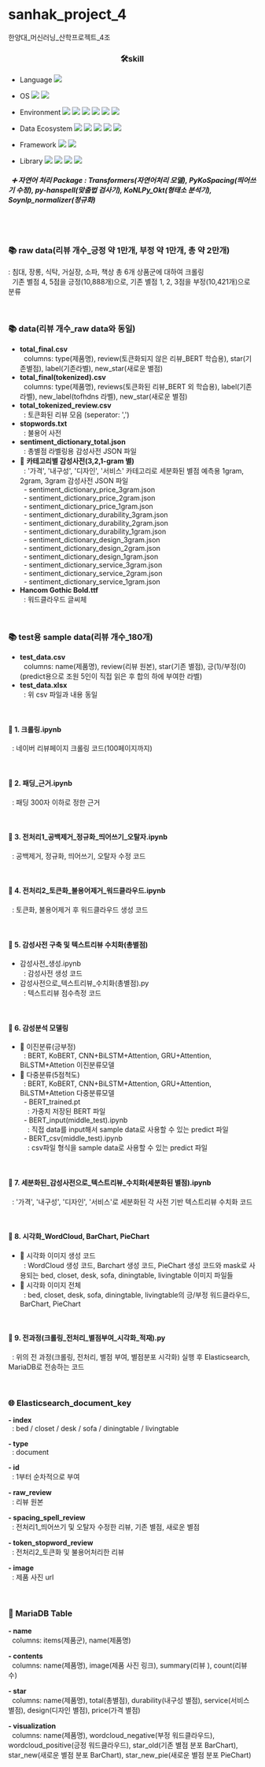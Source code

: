 # sanhak_project_4
한양대_머신러닝_산학프로젝트_4조


### <div align=center>🛠skill</div>
- Language <img src="https://img.shields.io/badge/Python-3776AB?style=plastic&logo=Python&logoColor=white"> 

- OS <img src="https://img.shields.io/badge/Linux-FCC624?style=plastic&logo=Linux&logoColor=white"> <img src="https://img.shields.io/badge/CentOS-262577?style=plastic&logo=CentOS&logoColor=white">

- Environment <img src="https://img.shields.io/badge/Google Colab-F9AB00?style=plastic&logo=Google Colab&logoColor=white"> <img src="https://img.shields.io/badge/Jupyter-F37626?style=plastic&logo=Jupyter&logoColor=white"> <img src="https://img.shields.io/badge/NVIDIA-76B900?style=plastic&logo=NVIDIA&logoColor=white"> <img src="https://img.shields.io/badge/Visual Studio Code-007ACC?style=plastic&logo=Visual Studio Code&logoColor=white"> <img src="https://img.shields.io/badge/Microsoft Azure-0078D4?style=plastic&logo=Microsoft Azure&logoColor=white"> <img src="https://img.shields.io/badge/VirtualBox-183A61?style=plastic&logo=VirtualBox&logoColor=white">

- Data Ecosystem <img src="https://img.shields.io/badge/Grafana-F46800?style=plastic&logo=Grafana&logoColor=white"> <img src="https://img.shields.io/badge/Prometheus-E6522C?style=plastic&logo=Prometheus&logoColor=white"> <img src="https://img.shields.io/badge/Elasticsearch-005571?style=plastic&logo=Elasticsearch&logoColor=white"> <img src="https://img.shields.io/badge/Logstash-005571?style=plastic&logo=Logstash&logoColor=white"> <img src="https://img.shields.io/badge/MariaDB-003545?style=plastic&logo=MariaDB&logoColor=white">

- Framework <img src="https://img.shields.io/badge/Keras-D00000?style=plastic&logo=Keras&logoColor=white"> <img src="https://img.shields.io/badge/Django-092E20?style=plastic&logo=Django&logoColor=white"> 

- Library <img src="https://img.shields.io/badge/scikit learn-F7931E?style=plastic&logo=scikit learn&logoColor=white">  <img src="https://img.shields.io/badge/Selenium-43B02A?style=plastic&logo=Selenium&logoColor=white"> <img src="https://img.shields.io/badge/NumPy-013243?style=plastic&logo=NumPy&logoColor=white"> <img src="https://img.shields.io/badge/pandas-150458?style=plastic&logo=pandas&logoColor=white"> <br/>

##### &nbsp; ➕ 자연어 처리 Package : Transformers(자연어처리 모델), PyKoSpacing(띄어쓰기 수정), py-hanspell(맞춤법 검사기), KoNLPy_Okt(형태소 분석기), Soynlp_normalizer(정규화) 
<br/>
<br/>


### 📚 raw data(리뷰 개수_긍정 약 1만개, 부정 약 1만개, 총 약 2만개)  
  : 침대, 장롱, 식탁, 거실장, 소파, 책상 총 6개 상품군에 대하여 크롤링 <br/>
&nbsp;  기존 별점 4, 5점을 긍정(10,888개)으로, 기존 별점 1, 2, 3점을 부정(10,421개)으로 분류

<br/>

### 📚 data(리뷰 개수_raw data와 동일)
  - **total_final.csv** <br/>
&nbsp;  columns: type(제품명), review(토큰화되지 않은 리뷰_BERT 학습용), star(기존별점), label(기존라벨), new_star(새로운 별점)
  - **total_final(tokenized).csv** <br/>
&nbsp;  columns: type(제품명), reviews(토큰화된 리뷰_BERT 외 학습용), label(기존라벨), new_label(tofhdns 라벨), new_star(새로운 별점)
  - **total_tokenized_review.csv** <br/>
&nbsp;  : 토큰화된 리뷰 모음 (seperator: ',')
  - **stopwords.txt** <br/>
&nbsp;  : 불용어 사전
  - **sentiment_dictionary_total.json** <br/>
&nbsp;  : 총별점 라벨링용 감성사전 JSON 파일
  - 📁 **카테고리별 감성사전(3,2,1-gram 별)** <br/>
&nbsp;  : '가격', '내구성', '디자인', '서비스' 카테고리로 세분화된 별점 예측용 1gram, 2gram, 3gram 감성사전 JSON 파일<br/>
&nbsp;&nbsp;- sentiment_dictionary_price_3gram.json<br/>
&nbsp;&nbsp;- sentiment_dictionary_price_2gram.json<br/>
&nbsp;&nbsp;- sentiment_dictionary_price_1gram.json<br/>
&nbsp;&nbsp;- sentiment_dictionary_durability_3gram.json<br/>
&nbsp;&nbsp;- sentiment_dictionary_durability_2gram.json<br/>
&nbsp;&nbsp;- sentiment_dictionary_durability_1gram.json<br/>
&nbsp;&nbsp;- sentiment_dictionary_design_3gram.json<br/>
&nbsp;&nbsp;- sentiment_dictionary_design_2gram.json<br/>
&nbsp;&nbsp;- sentiment_dictionary_design_1gram.json<br/>
&nbsp;&nbsp;- sentiment_dictionary_service_3gram.json<br/>
&nbsp;&nbsp;- sentiment_dictionary_service_2gram.json<br/>
&nbsp;&nbsp;- sentiment_dictionary_service_1gram.json<br/>
  - **Hancom Gothic Bold.ttf** <br/>
&nbsp;  : 워드클라우드 글씨체



<br/>

### 📚 test용 sample data(리뷰 개수_180개)
  - **test_data.csv** <br/>
&nbsp;  columns: name(제품명), review(리뷰 원본), star(기존 별점), 긍(1)/부정(0)(predict용으로 조원 5인이 직접 읽은 후 합의 하에 부여한 라벨)
  - **test_data.xlsx** <br/>
&nbsp;  : 위 csv 파일과 내용 동일   
   
<br/>

#### 📄 1. 크롤링.ipynb
&nbsp;   : 네이버 리뷰페이지 크롤링 코드(100페이지까지)
  
  
<br/>  

#### 📄 2. 패딩_근거.ipynb
&nbsp;   : 패딩 300자 이하로 정한 근거
  
  
<br/> 

#### 📄 3. 전처리1_공백제거_정규화_띄어쓰기_오탈자.ipynb
&nbsp;   : 공백제거, 정규화, 띄어쓰기, 오탈자 수정 코드
  
  
<br/>  

#### 📄 4. 전처리2_토큰화_불용어제거_워드클라우드.ipynb
&nbsp;   : 토큰화, 불용어제거 후 워드클라우드 생성 코드<br/>
  
  
<br/>  

#### 📁 5. 감성사전 구축 및 텍스트리뷰 수치화(총별점)
  - 감성사전_생성.ipynb<br/> 
&nbsp;  : 감성사전 생성 코드 
  - 감성사전으로_텍스트리뷰_수치화(총별점).py<br/>
&nbsp;  : 텍스트리뷰 점수측정 코드 

    
<br/>   

#### 📁 6. 감성분석 모델링
  - 📂 이진분류(긍부정)<br/>
&nbsp;  : BERT, KoBERT, CNN+BiLSTM+Attention, GRU+Attention, BiLSTM+Attetion 이진분류모델
  - 📂 다중분류(5점척도)<br/>
&nbsp;  : BERT, KoBERT, CNN+BiLSTM+Attention, GRU+Attention, BiLSTM+Attetion 다중분류모델<br/>
&nbsp;&nbsp;- BERT_trained.pt<br/> 
&nbsp;&nbsp;&nbsp;&nbsp;: 가중치 저장된 BERT 파일<br/>
&nbsp;&nbsp;- BERT_input(middle_test).ipynb<br/>
&nbsp;&nbsp;&nbsp;&nbsp;: 직접 data를 input해서 sample data로 사용할 수 있는 predict 파일<br/> 
&nbsp;&nbsp;- BERT_csv(middle_test).ipynb<br/> 
&nbsp;&nbsp;&nbsp;&nbsp;: csv파일 형식을 sample data로 사용할 수 있는 predict 파일 <br/>


<br/>

#### 📄 7. 세분화된_감성사전으로_텍스트리뷰_수치화(세분화된 별점).ipynb <br/> 
&nbsp;   : '가격', '내구성', '디자인', '서비스'로 세분화된 각 사전 기반 텍스트리뷰 수치화 코드
    

<br/>

#### 📁 8. 시각화_WordCloud, BarChart, PieChart <br/>
  - 📂 시각화 이미지 생성 코드 <br/>
&nbsp;  : WordCloud 생성 코드, Barchart 생성 코드, PieChart 생성 코드와 mask로 사용되는 bed, closet, desk, sofa, diningtable, livingtable 이미지 파일들 
  - 📂 시각화 이미지 전체 <br/>
&nbsp;  : bed, closet, desk, sofa, diningtable, livingtable의 긍/부정 워드클라우드, BarChart, PieChart


<br/>

#### 📄 9. 전과정(크롤링_전처리_별점부여_시각화_적재).py <br/>
&nbsp;  : 위의 전 과정(크롤링, 전처리, 별점 부여, 별점분포 시각화) 실행 후 Elasticsearch, MariaDB로 전송하는 코드
 
  
<br/>

### 🌐 Elasticsearch_document_key
**- index**<br/>
&nbsp;  : bed / closet / desk / sofa / diningtable / livingtable
 
**- type**<br/>
&nbsp;  : document
  
**- id**<br/>
&nbsp;  : 1부터 순차적으로 부여

**- raw_review**<br/>
&nbsp;  : 리뷰 원본

**- spacing_spell_review**<br/>
&nbsp;  : 전처리1_띄어쓰기 및 오탈자 수정한 리뷰, 기존 별점, 새로운 별점
  
**- token_stopword_review**<br/>
&nbsp;  : 전처리2_토큰화 및 불용어처리한 리뷰
  
**- image**<br/>
&nbsp;  : 제품 사진 url
  
<br/>

### 🦈 MariaDB Table

**- name** <br/>
&nbsp;  columns: items(제품군), name(제품명)
   
**- contents**<br/>
&nbsp;  columns: name(제품명), image(제품 사진 링크), summary(리뷰 ), count(리뷰수)

**- star**<br/>
&nbsp;  columns: name(제품명), total(총별점), durability(내구성 별점), service(서비스 별점), design(디자인 별점),   price(가격 별점)

**- visualization**<br/>
&nbsp;  columns: name(제품명), wordcloud_negative(부정 워드클라우드), wordcloud_positive(긍정 워드클라우드), star_old(기존 별점 분포 BarChart), star_new(새로운 별점 분포 BarChart), star_new_pie(새로운 별점 분포 PieChart)

